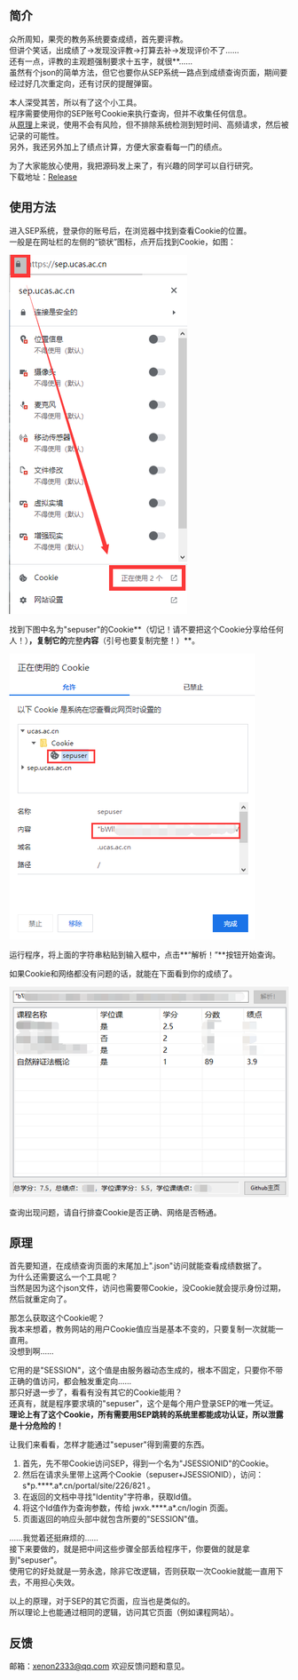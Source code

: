 ## 简介
众所周知，果壳的教务系统要查成绩，首先要评教。  
但讲个笑话，出成绩了→发现没评教→打算去补→发现评价不了……  
还有一点，评教的主观题强制要求十五字，就很\*\*……  
虽然有个json的简单方法，但它也要你从SEP系统一路点到成绩查询页面，期间要经过好几次重定向，还有讨厌的提醒弹窗。

本人深受其苦，所以有了这个小工具。  
程序需要使用你的SEP账号Cookie来执行查询，但并不收集任何信息。  
从[原理](#原理)上来说，使用不会有风险，但不排除系统检测到短时间、高频请求，然后被记录的可能性。  
另外，我还另外加上了绩点计算，方便大家查看每一门的绩点。

为了大家能放心使用，我把源码发上来了，有兴趣的同学可以自行研究。  
下载地址：[Release](https://github.com/xenon2333/ScoreQueryTool/releases)

## 使用方法
进入SEP系统，登录你的账号后，在浏览器中找到查看Cookie的位置。  
一般是在网址栏的左侧的“锁状”图标，点开后找到Cookie，如图：

![Screenshot_1](./Screenshots/Screenshot_1.png)

找到下图中名为"sepuser"的Cookie**（切记！请不要把这个Cookie分享给任何人！）**，复制它的**完整**内容**（引号也要复制完整！）**。

![Screenshot_2](./Screenshots/Screenshot_2.png)

运行程序，将上面的字符串粘贴到输入框中，点击**“解析！”**按钮开始查询。

如果Cookie和网络都没有问题的话，就能在下面看到你的成绩了。

![Screenshot_3](./Screenshots/Screenshot_3.png)

查询出现问题，请自行排查Cookie是否正确、网络是否畅通。

## 原理
首先要知道，在成绩查询页面的末尾加上".json"访问就能查看成绩数据了。  
为什么还需要这么一个工具呢？  
当然是因为这个json文件，访问也需要带Cookie，没Cookie就会提示身份过期，然后就重定向了。

那怎么获取这个Cookie呢？  
我本来想着，教务网站的用户Cookie值应当是基本不变的，只要复制一次就能一直用。  
没想到啊……

它用的是"SESSION"，这个值是由服务器动态生成的，根本不固定，只要你不带正确的值访问，都会触发重定向……  
那只好退一步了，看看有没有其它的Cookie能用？  
还真有，就是程序要求填的"sepuser"，这个是每个用户登录SEP的唯一凭证。  
**理论上有了这个Cookie，所有需要用SEP跳转的系统里都能成功认证，所以泄露是十分危险的！**

让我们来看看，怎样才能通过"sepuser"得到需要的东西。
1. 首先，先不带Cookie访问SEP，得到一个名为"JSESSIONID"的Cookie。
2. 然后在请求头里带上这两个Cookie（sepuser+JSESSIONID），访问：s\*p.\*\*\*\*.a\*.cn/portal/site/226/821 。
3. 在返回的文档中寻找"Identity"字符串，获取Id值。
4. 将这个Id值作为查询参数，传给 jwxk.\*\*\*\*.a\*.cn/login 页面。
5. 页面返回的响应头部中就包含所要的"SESSION"值。

……我觉着还挺麻烦的……  
接下来要做的，就是把中间这些步骤全部丢给程序干，你要做的就是拿到"sepuser"。  
使用它的好处就是一劳永逸，除非它改逻辑，否则获取一次Cookie就能一直用下去，不用担心失效。

以上的原理，对于SEP的其它页面，应当也是类似的。  
所以理论上也能通过相同的逻辑，访问其它页面（例如课程网站）。

## 反馈
邮箱：xenon2333@qq.com 欢迎反馈问题和意见。